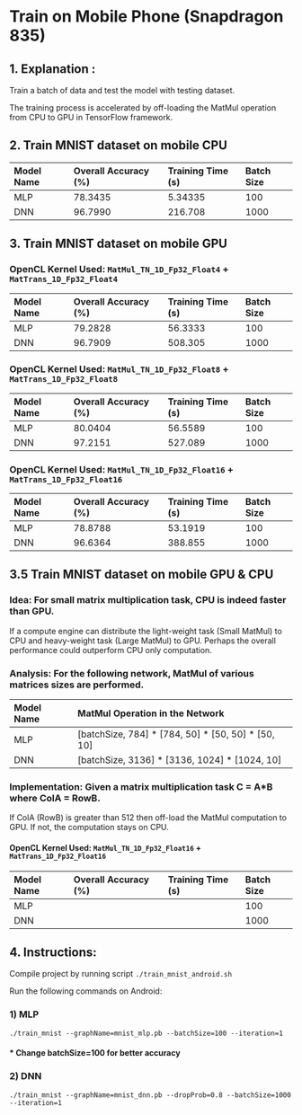 # Train on Mobile Phone (Snapdragon 835)
## 1. Explanation :

Train a batch of data and test the model with testing dataset.

The training process is accelerated by off-loading the MatMul operation from CPU
to GPU in TensorFlow framework.

## 2. Train MNIST dataset on mobile CPU

| Model Name |  Overall Accuracy (%)  | Training Time (s) | Batch Size |
| :---       | :---                   | :---              | :---       |
| MLP        | 78.3435                | 5.34335           | 100        |
| DNN        | 96.7990                | 216.708           | 1000       |

## 3. Train MNIST dataset on mobile GPU

### OpenCL Kernel Used: `MatMul_TN_1D_Fp32_Float4` + `MatTrans_1D_Fp32_Float4`
| Model Name |  Overall Accuracy (%)  | Training Time (s) | Batch Size |
| :---       | :---                   | :---              | :---       |
| MLP        | 79.2828                | 56.3333           | 100        |
| DNN        | 96.7909                | 508.305           | 1000       |

### OpenCL Kernel Used: `MatMul_TN_1D_Fp32_Float8` + `MatTrans_1D_Fp32_Float8`
| Model Name |  Overall Accuracy (%)  | Training Time (s) | Batch Size |
| :---       | :---                   | :---              | :---       |
| MLP        | 80.0404                | 56.5589           | 100        |
| DNN        | 97.2151                | 527.089           | 1000       |

### OpenCL Kernel Used: `MatMul_TN_1D_Fp32_Float16` + `MatTrans_1D_Fp32_Float16`
| Model Name |  Overall Accuracy (%)  | Training Time (s) | Batch Size |
| :---       | :---                   | :---              | :---       |
| MLP        | 78.8788                | 53.1919           | 100        |
| DNN        | 96.6364                | 388.855           | 1000       |

## 3.5 Train MNIST dataset on mobile GPU & CPU

### Idea: For small matrix multiplication task, CPU is indeed faster than GPU.
If a compute engine can distribute the light-weight task (Small MatMul) to CPU
and heavy-weight task (Large MatMul) to GPU. Perhaps the overall performance
could outperform CPU only computation.

### Analysis: For the following network, MatMul of various matrices sizes are performed.
| Model Name | MatMul Operation in the Network                    |
| :---       | :---                                               |
| MLP        | [batchSize, 784] * [784, 50] * [50, 50] * [50, 10] |
| DNN        | [batchSize, 3136] * [3136, 1024] * [1024, 10]      |

### Implementation: Given a matrix multiplication task C = A*B where ColA = RowB.
If ColA (RowB) is greater than 512 then off-load the MatMul computation to GPU.
If not, the computation stays on CPU.  

#### OpenCL Kernel Used: `MatMul_TN_1D_Fp32_Float16` + `MatTrans_1D_Fp32_Float16`
| Model Name |  Overall Accuracy (%)  | Training Time (s) | Batch Size |
| :---       | :---                   | :---              | :---       |
| MLP        |                        |                   | 100        |
| DNN        |                        |                   | 1000       |

## 4. Instructions:

Compile project by running script `./train_mnist_android.sh`

Run the following commands on Android:

### 1) MLP
`./train_mnist --graphName=mnist_mlp.pb --batchSize=100 --iteration=1`
#### * Change batchSize=100 for better accuracy
### 2) DNN
`./train_mnist --graphName=mnist_dnn.pb --dropProb=0.8 --batchSize=1000 --iteration=1`

